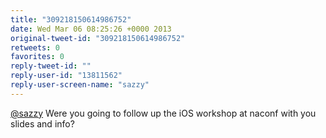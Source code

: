 ```yaml
---
title: "309218150614986752"
date: Wed Mar 06 08:25:26 +0000 2013
original-tweet-id: "309218150614986752"
retweets: 0
favorites: 0
reply-tweet-id: ""
reply-user-id: "13811562"
reply-user-screen-name: "sazzy"
---
```

<a href="https://twitter.com/sazzy">@sazzy</a> Were you going to follow up the iOS workshop at naconf with you slides and info?
